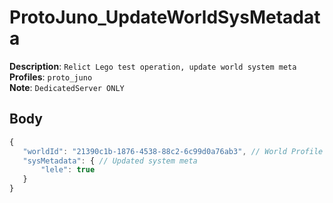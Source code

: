 # ProtoJuno_UpdateWorldSysMetadata

**Description**: `Relict Lego test operation, update world system meta` \
**Profiles**: `proto_juno` \
**Note**: `DedicatedServer ONLY`

## Body

```js
{
   "worldId": "21390c1b-1876-4538-88c2-6c99d0a76ab3", // World Profile Item GUID
   "sysMetadata": { // Updated system meta
       "lele": true
   }
}
```
